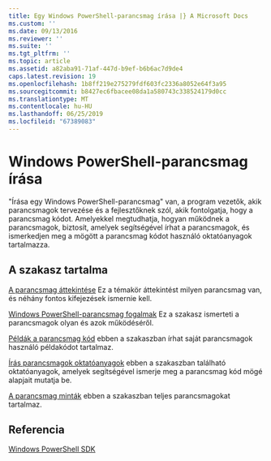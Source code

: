 ```yaml
---
title: Egy Windows PowerShell-parancsmag írása |} A Microsoft Docs
ms.custom: ''
ms.date: 09/13/2016
ms.reviewer: ''
ms.suite: ''
ms.tgt_pltfrm: ''
ms.topic: article
ms.assetid: a82aba91-71af-447d-b9ef-b6b6ac7d9de4
caps.latest.revision: 19
ms.openlocfilehash: 1b8ff219e275279fdf603fc2336a8052e64f3a95
ms.sourcegitcommit: b8427ec6fbacee08da1a580743c338524179d0cc
ms.translationtype: MT
ms.contentlocale: hu-HU
ms.lasthandoff: 06/25/2019
ms.locfileid: "67389083"
---
```

# <a name="writing-a-windows-powershell-cmdlet"></a>Windows PowerShell-parancsmag írása

"Írása egy Windows PowerShell-parancsmag" van, a program vezetők, akik parancsmagok tervezése és a fejlesztőknek szól, akik fontolgatja, hogy a parancsmag kódot. Amelyekkel megtudhatja, hogyan működnek a parancsmagok, biztosít, amelyek segítségével írhat a parancsmagok, és ismerkedjen meg a mögött a parancsmag kódot használó oktatóanyagok tartalmazza.

## <a name="in-this-section"></a>A szakasz tartalma

[A parancsmag áttekintése](./cmdlet-overview.md) Ez a témakör áttekintést milyen parancsmag van, és néhány fontos kifejezések ismernie kell.

[Windows PowerShell-parancsmag fogalmak](./windows-powershell-cmdlet-concepts.md) Ez a szakasz ismerteti a parancsmagok olyan és azok működéséről.

[Példák a parancsmag kód](./examples-of-cmdlet-code.md) ebben a szakaszban írhat saját parancsmagok használó példakódot tartalmaz.

[Írás parancsmagok oktatóanyagok](./tutorials-for-writing-cmdlets.md) ebben a szakaszban található oktatóanyagok, amelyek segítségével ismerje meg a parancsmag kód mögé alapjait mutatja be.

[A parancsmag minták](./cmdlet-samples.md) ebben a szakaszban teljes parancsmagokat tartalmaz.

## <a name="reference"></a>Referencia

[Windows PowerShell SDK](../windows-powershell-reference.md)
